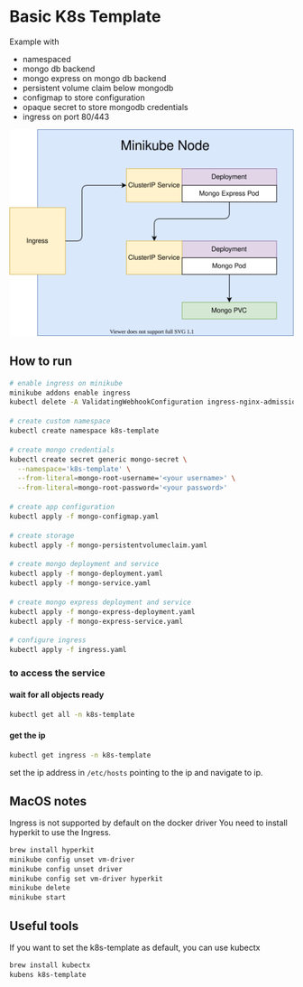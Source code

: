 # Basic K8s Template

Example with

* namespaced
* mongo db backend
* mongo express on mongo db backend
* persistent volume claim below mongodb
* configmap to store configuration
* opaque secret to store mongodb credentials
* ingress on port 80/443

![node diagram](docs/node.svg?raw=true "Node Diagram")

## How to run

```bash
# enable ingress on minikube
minikube addons enable ingress
kubectl delete -A ValidatingWebhookConfiguration ingress-nginx-admission

# create custom namespace
kubectl create namespace k8s-template

# create mongo credentials
kubectl create secret generic mongo-secret \
  --namespace='k8s-template' \
  --from-literal=mongo-root-username='<your username>' \
  --from-literal=mongo-root-password='<your password>'

# create app configuration
kubectl apply -f mongo-configmap.yaml

# create storage
kubectl apply -f mongo-persistentvolumeclaim.yaml

# create mongo deployment and service
kubectl apply -f mongo-deployment.yaml
kubectl apply -f mongo-service.yaml

# create mongo express deployment and service
kubectl apply -f mongo-express-deployment.yaml
kubectl apply -f mongo-express-service.yaml

# configure ingress
kubectl apply -f ingress.yaml 
```

### to access the service

#### wait for all objects ready

```bash
kubectl get all -n k8s-template
```

#### get the ip

```bash
kubectl get ingress -n k8s-template
```

set the ip address in `/etc/hosts` pointing to the ip and navigate to ip.

## MacOS notes

Ingress is not supported by default on the docker driver You need to install hyperkit to use the Ingress.

```bash
brew install hyperkit
minikube config unset vm-driver
minikube config unset driver
minikube config set vm-driver hyperkit
minikube delete
minikube start
```

## Useful tools

If you want to set the k8s-template as default, you can use kubectx

```bash
brew install kubectx
kubens k8s-template
```
